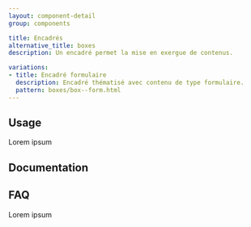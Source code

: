 ```yaml
---
layout: component-detail
group: components

title: Encadrés
alternative_title: boxes
description: Un encadré permet la mise en exergue de contenus.

variations:
- title: Encadré formulaire
  description: Encadré thématisé avec contenu de type formulaire.
  pattern: boxes/box--form.html
---
```


## Usage

Lorem ipsum

## Documentation



## FAQ

Lorem ipsum
